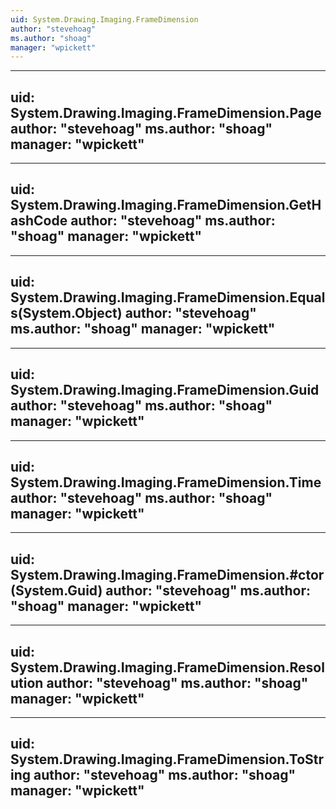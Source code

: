 ```yaml
---
uid: System.Drawing.Imaging.FrameDimension
author: "stevehoag"
ms.author: "shoag"
manager: "wpickett"
---
```


---
uid: System.Drawing.Imaging.FrameDimension.Page
author: "stevehoag"
ms.author: "shoag"
manager: "wpickett"
---

---
uid: System.Drawing.Imaging.FrameDimension.GetHashCode
author: "stevehoag"
ms.author: "shoag"
manager: "wpickett"
---

---
uid: System.Drawing.Imaging.FrameDimension.Equals(System.Object)
author: "stevehoag"
ms.author: "shoag"
manager: "wpickett"
---

---
uid: System.Drawing.Imaging.FrameDimension.Guid
author: "stevehoag"
ms.author: "shoag"
manager: "wpickett"
---

---
uid: System.Drawing.Imaging.FrameDimension.Time
author: "stevehoag"
ms.author: "shoag"
manager: "wpickett"
---

---
uid: System.Drawing.Imaging.FrameDimension.#ctor(System.Guid)
author: "stevehoag"
ms.author: "shoag"
manager: "wpickett"
---

---
uid: System.Drawing.Imaging.FrameDimension.Resolution
author: "stevehoag"
ms.author: "shoag"
manager: "wpickett"
---

---
uid: System.Drawing.Imaging.FrameDimension.ToString
author: "stevehoag"
ms.author: "shoag"
manager: "wpickett"
---

